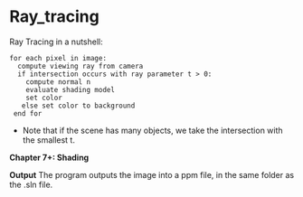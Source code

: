 # Ray_tracing

Ray Tracing in a nutshell:
```
for each pixel in image:
  compute viewing ray from camera
  if intersection occurs with ray parameter t > 0:
    compute normal n
    evaluate shading model
    set color
   else set color to background
 end for
```
- Note that if the scene has many objects, we take the intersection with the smallest t.

**Chapter 7+: Shading**

**Output**
The program outputs the image into a ppm file, in the same folder as the .sln file.


